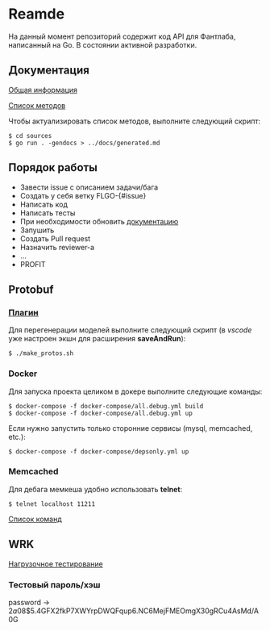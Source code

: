 # Reamde

На данный момент репозиторий содержит код API для Фантлаба, написанный на Go. В состоянии активной разработки.

## Документация

[Общая информация](docs/common.md)

[Список методов](docs/generated.md)

Чтобы актуализировать список методов, выполните следующий скрипт:
```console
$ cd sources
$ go run . -gendocs > ../docs/generated.md
```

## Порядок работы

- Завести issue с описанием задачи/бага
- Создать у себя ветку FLGO-{#issue}
- Написать код
- Написать тесты
- При необходимости обновить [документацию](#документация)
- Запушить
- Создать Pull request
- Назначить reviewer-а
- ...
- PROFIT

## Protobuf

### [Плагин](https://github.com/golang/protobuf)

Для перегенерации моделей выполните следующий скрипт (в *vscode* уже настроен экшн для расширения **saveAndRun**):

```console
$ ./make_protos.sh
```

### Docker

Для запуска проекта целиком в докере выполните следующие команды:

```console
$ docker-compose -f docker-compose/all.debug.yml build
$ docker-compose -f docker-compose/all.debug.yml up
```

Если нужно запустить только сторонние сервисы (mysql, memcached, etc.):

```console
$ docker-compose -f docker-compose/depsonly.yml up
```

### Memcached

Для дебага мемкеша удобно использовать **telnet**:

```console
$ telnet localhost 11211
```

[Список команд](https://github.com/memcached/memcached/wiki/Commands)

## WRK

[Нагрузочное тестирование](https://github.com/wg/wrk)

### Тестовый пароль/хэш

password -> $2a$08$5.4GFX2fkP7XWYrpDWQFqup6.NC6MejFMEOmgX30gRCu4AsMd/A0G
